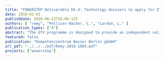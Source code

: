 ```yaml
---
title: "POWERSTEP Deliverable D5.4: Technology dossiers to apply for ETV certification and guidelines"
date: 2018-01-01
publishDate: 2020-06-23T16:06:13Z
authors: [ "remy", "Pellicer-Nàcher, C.", "Lardon, L." ]
publication_types: ["4"]
abstract: "The ETV programme is designed to provide an independent validation of the performance claims of technology suppliers by a qualified third party called “ETV verification body”. The \"Statement of Verification\" delivered at the end of the ETV process can be used as evidence that the claims made about the innovation are both credible and scientifically sound. With proof of performance credibly assured, innovations can expect an easier market access and/or a larger market share and the technological risk is reduced for technology purchasers. In the POWERSTEP project, 2 technologies were finally chosen after a section process (“quick scan”), Drum filters for primary treatment of raw wastewater (supplied by the company “Veolia Water Technologies Sweden – Hydrotech”) and the Biomethanation process for conversion of biogas or CO2 into biomethane, using a proprietary biocatalyst and reactor configuration (supplied by the company “Electrochaea”). The report summarizes the how the quick scan was carried out to select the above mentioned technologies, feedback from the two companies of the overall ETV process and their experiences as well as general feedback and recommendation to improve the ETV process in general from the POWERSTEP project point of view. It has to be mentioned that until the end of the POWERSTEP project (30th of June) the ETV verification process is not finished in both cases, so no results or feedback on the outcomes can be presented in this report."
featured: false
publication: "Kompetenzzentrum Wasser Berlin gGmbH"
url_pdf: "../../../pdf/Remy-2018-1069.pdf"
projects: ["powerstep"]
---
```


